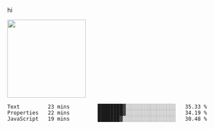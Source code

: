 hi

<img height="180em" src="https://github-readme-stats.vercel.app/api?username=AProductiveNerd&show_icons=true&hide_border=true&&count_private=true&include_all_commits=true" />

<!--START_SECTION:waka-->

```text
Text         23 mins         ████████▓░░░░░░░░░░░░░░░░   35.33 %
Properties   22 mins         ████████▓░░░░░░░░░░░░░░░░   34.19 %
JavaScript   19 mins         ███████▓░░░░░░░░░░░░░░░░░   30.48 %
```

<!--END_SECTION:waka-->
